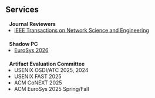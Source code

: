 ## Services


<h4 style="margin:0 10px 0;">Journal Reviewers</h4>

<ul style="margin:0 0 20px;">
  <li><a href="https://www.comsoc.org/publications/journals/ieee-tnse"><autocolor>IEEE Transactions on Network Science and Engineering</autocolor></a></li>
</ul>

<h4 style="margin:0 10px 0;">Shadow PC</h4>

<ul style="margin:0 0 20px;">
  <li><a href="https://2026.eurosys.org/shadow-pc.html"><autocolor>EuroSys 2026</autocolor></a></li>
</ul>

<h4 style="margin:0 10px 0;">Artifact Evaluation Committee</h4>

<ul style="margin:0 0 20px;">
  <li><autocolor>USENIX OSDI/ATC 2025, 2024</autocolor></li>
  <li><autocolor>USENIX FAST 2025</autocolor></li> 
  <li><autocolor>ACM CoNEXT 2025</autocolor></li> 
  <li><autocolor>ACM EuroSys 2025 Spring/Fall</autocolor></li>
 
</ul>
